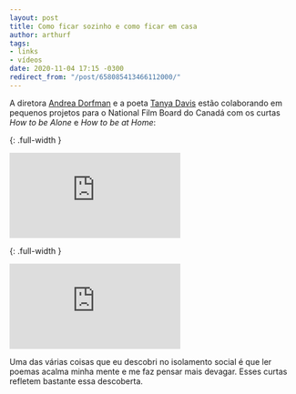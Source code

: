 ```yaml
---
layout: post
title: Como ficar sozinho e como ficar em casa
author: arthurf
tags:
- links
- vídeos
date: 2020-11-04 17:15 -0300
redirect_from: "/post/658085413466112000/"
---
```

A diretora [Andrea Dorfman](https://andreadorfman.com/) e a poeta [Tanya Davis](https://tanyadavis.ca) estão colaborando em pequenos projetos para o National Film Board do Canadá com os curtas *How to be Alone* e *How to be at Home*:

{: .full-width }
<iframe class="full-width" src="https://www.youtube.com/embed/k7X7sZzSXYs" frameborder="0" allow="accelerometer; autoplay; clipboard-write; encrypted-media; gyroscope; picture-in-picture" allowfullscreen></iframe>

{: .full-width }
<iframe class="full-width" src="https://www.youtube.com/embed/OT40Rmjwd-Q" frameborder="0" allow="accelerometer; autoplay; clipboard-write; encrypted-media; gyroscope; picture-in-picture" allowfullscreen></iframe>

Uma das várias coisas que eu descobri no isolamento social é que ler poemas acalma minha mente e me faz pensar mais devagar. Esses curtas refletem bastante essa descoberta.
